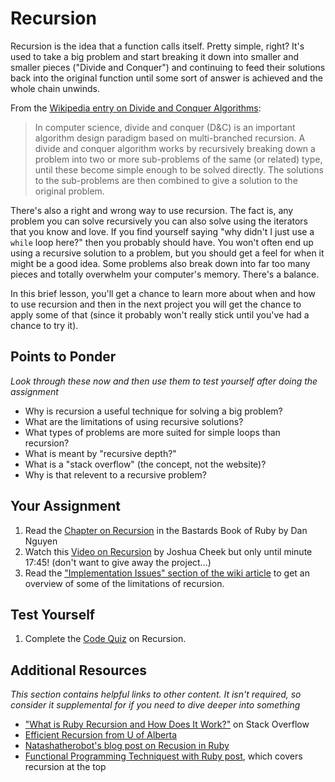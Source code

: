 # Recursion
<!-- *Estimated Time: 1 hr* -->

Recursion is the idea that a function calls itself.  Pretty simple, right?  It's used to take a big problem and start breaking it down into smaller and smaller pieces ("Divide and Conquer") and continuing to feed their solutions back into the original function until some sort of answer is achieved and the whole chain unwinds.  

From the [Wikipedia entry on Divide and Conquer Algorithms](http://en.wikipedia.org/wiki/Divide_and_conquer_algorithm):

> In computer science, divide and conquer (D&C) is an important algorithm design paradigm based on multi-branched recursion. A divide and conquer algorithm works by recursively breaking down a problem into two or more sub-problems of the same (or related) type, until these become simple enough to be solved directly. The solutions to the sub-problems are then combined to give a solution to the original problem.

There's also a right and wrong way to use recursion.  The fact is, any problem you can solve recursively you can also solve using the iterators that you know and love.  If you find yourself saying "why didn't I just use a `while` loop here?" then you probably should have.  You won't often end up using a recursive solution to a problem, but you should get a feel for when it might be a good idea.  Some problems also break down into far too many pieces and totally overwhelm your computer's memory.  There's a balance.

In this brief lesson, you'll get a chance to learn more about when and how to use recursion and then in the next project you will get the chance to apply some of that (since it probably won't really stick until you've had a chance to try it).

## Points to Ponder

*Look through these now and then use them to test yourself after doing the assignment*


* Why is recursion a useful technique for solving a big problem?
* What are the limitations of using recursive solutions?
* What types of problems are more suited for simple loops than recursion?
* What is meant by "recursive depth?"
* What is a "stack overflow" (the concept, not the website)?
* Why is that relevent to a recursive problem?

## Your Assignment

1. Read the [Chapter on Recursion](http://ruby.bastardsbook.com/chapters/recursion/) in the Bastards Book of Ruby by Dan Nguyen
2. Watch this [Video on Recursion](http://vimeo.com/24716767) by Joshua Cheek but only until minute 17:45!  (don't want to give away the project...)
3. Read the ["Implementation Issues" section of the wiki article](http://en.wikipedia.org/wiki/Divide_and_conquer_algorithm#Implementation_issues) to get an overview of some of the limitations of recursion.

## Test Yourself

1. Complete the [Code Quiz](http://www.codequizzes.com/computer-science/beginner/recursion) on Recursion.

## Additional Resources

*This section contains helpful links to other content. It isn't required, so consider it supplemental for if you need to dive deeper into something*


* ["What is Ruby Recursion and How Does It Work?"](http://stackoverflow.com/questions/6418017/what-is-ruby-recursion-and-how-does-it-work) on Stack Overflow
* [Efficient Recursion from U of Alberta](http://webdocs.cs.ualberta.ca/~holte/T26/efficient-rec.html)
* [Natashatherobot's blog post on Recusion in Ruby](http://natashatherobot.com/recursion-factorials-fibonacci-ruby/)
* [Functional Programming Techniquest with Ruby post](http://www.sitepoint.com/functional-programming-techniques-with-ruby-part-iii/), which covers recursion at the top